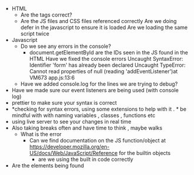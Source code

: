 * HTML
  * Are the tags correct?
  * Are the JS files and CSS files referenced correctly
Are we doing defer in the javascript to ensure it is loaded
Are we loading the same script twice
* Javascript
  * Do we see any errors in the console?
    * document.getElementById are the IDs seen in the JS found in the HTML
Have we fixed the console errors
Uncaught SyntaxError: Identifier 'form' has already been declared
Uncaught TypeError: Cannot read properties of null (reading 'addEventListener')at VM673 app.js:13:6
  * Have we added console.log for the lines we are trying to debug?
 * Have we made sure our event listeners are being used (with console log)
 * prettier to make sure your syntax is correct
 * *checking for syntax errors, using some extensions to help with it . * be mindful with with naming variables , classes , functions etc
 * using live server to see your changes in real time
 * Also taking breaks often and have time to think , maybe walks
    * What is the error
      * Can we find documentation on the JS function/object at https://developer.mozilla.org/en-US/docs/Web/JavaScript/Reference for the builtin objects
        * are we using the built in code correctly
  * Are the elements being found
